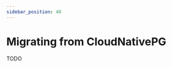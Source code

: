```yaml
---
sidebar_position: 40
---
```


# Migrating from CloudNativePG

<!-- SPDX-License-Identifier: CC-BY-4.0 -->

TODO
